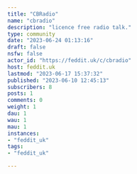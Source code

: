 ```yaml
---
title: "CBRadio" 
name: "cbradio"
description: "licence free radio talk."
type: community
date: "2023-06-24 01:13:16"
draft: false
nsfw: false
actor_id: "https://feddit.uk/c/cbradio"
host: feddit.uk
lastmod: "2023-06-17 15:37:32"
published: "2023-06-10 12:45:13"
subscribers: 8
posts: 1
comments: 0
weight: 1
dau: 1
wau: 1
mau: 1
instances:
- "feddit_uk"
tags: 
- "feddit_uk"

---
```

